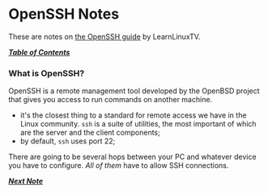 # OpenSSH Notes

These are notes on [the OpenSSH guide](https://youtu.be/YS5Zh7KExvE) by
LearnLinuxTV.

[***Table of Contents***](./README.md)  

### What is OpenSSH?

OpenSSH is a remote management tool developed by the OpenBSD project that gives
you access to run commands on another machine. 

- it's the closest thing to a standard for remote access we have in the Linux
community. 
`ssh` is a suite of utilities, the most important of which are the server and
the client components;
- by default, `ssh` uses port 22;

There are going to be several hops between your PC and whatever device you have
to configure. *All of them* have to allow SSH connections.

[***Next Note***](./02-connecting-via-ssh.md)
